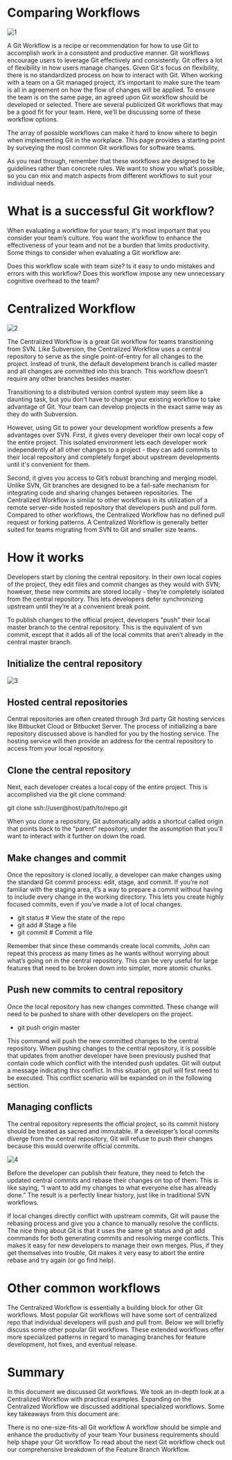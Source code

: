 # Comparing Workflows



![1](https://github.com/cxy1221/git-workflow/blob/master/1.png)

A Git Workflow is a recipe or recommendation for how to use Git to accomplish work in a consistent and productive manner. Git workflows encourage users to leverage Git effectively and consistently. Git offers a lot of flexibility in how users manage changes. Given Git's focus on flexibility, there is no standardized process on how to interact with Git. When working with a team on a Git managed project, it’s important to make sure the team is all in agreement on how the flow of changes will be applied. To ensure the team is on the same page, an agreed upon Git workflow should be developed or selected. There are several publicized Git workflows that may be a good fit for your team. Here, we’ll be discussing some of these workflow options.

The array of possible workflows can make it hard to know where to begin when implementing Git in the workplace. This page provides a starting point by surveying the most common Git workflows for software teams.

As you read through, remember that these workflows are designed to be guidelines rather than concrete rules. We want to show you what’s possible, so you can mix and match aspects from different workflows to suit your individual needs.
​

# What is a successful Git workflow?
When evaluating a workflow for your team, it's most important that you consider your team’s culture. You want the workflow to enhance the effectiveness of your team and not be a burden that limits productivity. Some things to consider when evaluating a Git workflow are:

Does this workflow scale with team size?
Is it easy to undo mistakes and errors with this workflow?
Does this workflow impose any new unnecessary cognitive overhead to the team?




# Centralized Workflow

![2](https://github.com/cxy1221/git-workflow/blob/master/2.png)


The Centralized Workflow is a great Git workflow for teams transitioning from SVN. Like Subversion, the Centralized Workflow uses a central repository to serve as the single point-of-entry for all changes to the project. Instead of trunk, the default development branch is called master and all changes are committed into this branch. This workflow doesn’t require any other branches besides master.

Transitioning to a distributed version control system may seem like a daunting task, but you don’t have to change your existing workflow to take advantage of Git. Your team can develop projects in the exact same way as they do with Subversion.

However, using Git to power your development workflow presents a few advantages over SVN. First, it gives every developer their own local copy of the entire project. This isolated environment lets each developer work independently of all other changes to a project - they can add commits to their local repository and completely forget about upstream developments until it's convenient for them.

Second, it gives you access to Git’s robust branching and merging model. Unlike SVN, Git branches are designed to be a fail-safe mechanism for integrating code and sharing changes between repositories. The Centralized Workflow is similar to other workflows in its utilization of a remote server-side hosted repository that developers push and pull form. Compared to other workflows, the Centralized Workflow has no defined pull request or forking patterns. A Centralized Workflow is generally better suited for teams migrating from SVN to Git and smaller size teams.


# How it works
Developers start by cloning the central repository. In their own local copies of the project, they edit files and commit changes as they would with SVN; however, these new commits are stored locally - they’re completely isolated from the central repository. This lets developers defer synchronizing upstream until they’re at a convenient break point.

To publish changes to the official project, developers "push" their local master branch to the central repository. This is the equivalent of svn commit, except that it adds all of the local commits that aren’t already in the central master branch.

## Initialize the central repository

![3](https://github.com/cxy1221/git-workflow/blob/master/3.png)

## Hosted central repositories
Central repositories are often created through 3rd party Git hosting services like Bitbucket Cloud or Bitbucket Server. The process of initializing a bare repository discussed above is handled for you by the hosting service. The hosting service will then provide an address for the central repository to access from your local repository.

## Clone the central repository
Next, each developer creates a local copy of the entire project. This is accomplished via the git clone command:

git clone ssh://user@host/path/to/repo.git

When you clone a repository, Git automatically adds a shortcut called origin that points back to the “parent” repository, under the assumption that you'll want to interact with it further on down the road. 

## Make changes and commit
Once the repository is cloned locally, a developer can make changes using the standard Git commit process: edit, stage, and commit. If you’re not familiar with the staging area, it’s a way to prepare a commit without having to include every change in the working directory. This lets you create highly focused commits, even if you’ve made a lot of local changes.

* git status # View the state of the repo
* git add <some-file> # Stage a file
* git commit # Commit a file</some-file>


Remember that since these commands create local commits, John can repeat this process as many times as he wants without worrying about what’s going on in the central repository. This can be very useful for large features that need to be broken down into simpler, more atomic chunks.

## Push new commits to central repository
Once the local repository has new changes committed. These change will need to be pushed to share with other developers on the project.

* git push origin master

This command will push the new committed changes to the central repository. When pushing changes to the central repository, it is possible that updates from another developer have been previously pushed that contain code which conflict with the intended push updates. Git will output a message indicating this conflict. In this situation, git pull will first need to be executed. This conflict scenario will be expanded on in the following section.

## Managing conflicts

The central repository represents the official project, so its commit history should be treated as sacred and immutable. If a developer’s local commits diverge from the central repository, Git will refuse to push their changes because this would overwrite official commits.

![4](https://github.com/cxy1221/git-workflow/blob/master/4.png)

Before the developer can publish their feature, they need to fetch the updated central commits and rebase their changes on top of them. This is like saying, “I want to add my changes to what everyone else has already done.” The result is a perfectly linear history, just like in traditional SVN workflows.

If local changes directly conflict with upstream commits, Git will pause the rebasing process and give you a chance to manually resolve the conflicts. The nice thing about Git is that it uses the same git status and git add commands for both generating commits and resolving merge conflicts. This makes it easy for new developers to manage their own merges. Plus, if they get themselves into trouble, Git makes it very easy to abort the entire rebase and try again (or go find help).


# Other common workflows

The Centralized Workflow is essentially a building block for other Git workflows. Most popular Git workflows will have some sort of centralized repo that individual developers will push and pull from. Below we will briefly discuss some other popular Git workflows. These extended workflows offer more specialized patterns in regard to managing branches for feature development, hot fixes, and eventual release.

# Summary

In this document we discussed Git workflows. We took an in-depth look at a Centralized Workflow with practical examples. Expanding on the Centralized Workflow we discussed additional specialized workflows. Some key takeaways from this document are:

There is no one-size-fits-all Git workflow
A workflow should be simple and enhance the productivity of your team
Your business requirements should help shape your Git workflow
To read about the next Git workflow check out our comprehensive breakdown of the Feature Branch Workflow.
